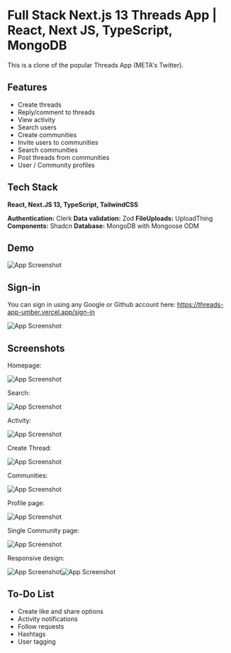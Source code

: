 
# Full Stack Next.js 13 Threads App | React, Next JS, TypeScript, MongoDB

This is a clone of the popular Threads App (META's Twitter).

## Features

- Create threads
- Reply/comment to threads
- View activity
- Search users
- Create communities
- Invite users to communities
- Search communities
- Post threads from communities
- User / Community profiles
   
## Tech Stack

**React, Next.JS 13, TypeScript, TailwindCSS**

**Authentication:** Clerk
**Data validation:** Zod
**FileUploads:** UploadThing
**Components:** Shadcn
**Database:** MongoDB with Mongoose ODM

## Demo

![App Screenshot](./demo/threaddemo.gif)


## Sign-in

You can sign in using any Google or Github account here:
https://threads-app-umber.vercel.app/sign-in

![App Screenshot](./demo/sign-in.png)


## Screenshots

Homepage:

![App Screenshot](./demo/homepage.png)

Search:

![App Screenshot](./demo/search.png)

Activity:

![App Screenshot](./demo/activity.png)

Create Thread:

![App Screenshot](./demo/createthread.png)

Communities:

![App Screenshot](./demo/communities.png)

Profile page:

![App Screenshot](./demo/profile.png)

Single Community page:

![App Screenshot](./demo/commone.png)

Responsive design:

![App Screenshot](./demo/tablet.png)![App Screenshot](./demo/mobile.png)

## To-Do List

- Create like and share options
- Activity notifications
- Follow requests
- Hashtags
- User tagging



